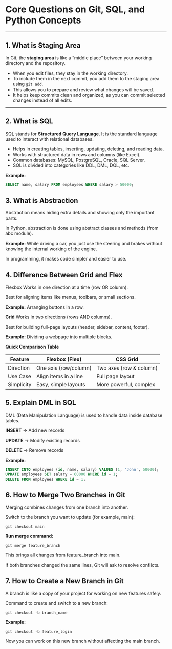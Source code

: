 # Core Questions on Git, SQL, and Python Concepts

---

## 1. What is Staging Area  
In Git, the **staging area** is like a “middle place” between your working directory and the repository.  
- When you edit files, they stay in the working directory.  
- To include them in the next commit, you add them to the staging area using `git add`.  
- This allows you to prepare and review what changes will be saved.  
- It helps keep commits clean and organized, as you can commit selected changes instead of all edits.  

---

## 2. What is SQL  
SQL stands for **Structured Query Language**. It is the standard language used to interact with relational databases.  
- Helps in creating tables, inserting, updating, deleting, and reading data.  
- Works with structured data in rows and columns (like Excel).  
- Common databases: MySQL, PostgreSQL, Oracle, SQL Server.  
- SQL is divided into categories like DDL, DML, DQL, etc.  

**Example:**  
```sql
SELECT name, salary FROM employees WHERE salary > 50000;
```
## 3. What is Abstraction
Abstraction means hiding extra details and showing only the important parts.

In Python, abstraction is done using abstract classes and methods (from abc module).

**Example:** While driving a car, you just use the steering and brakes without knowing the internal working of the engine.

In programming, it makes code simpler and easier to use.

## 4. Difference Between Grid and Flex
Flexbox
Works in one direction at a time (row OR column).

Best for aligning items like menus, toolbars, or small sections.

**Example:** Arranging buttons in a row.

**Grid**
Works in two directions (rows AND columns).

Best for building full-page layouts (header, sidebar, content, footer).

**Example:** Dividing a webpage into multiple blocks.

**Quick Comparison Table**

| Feature    | Flexbox (Flex)        | CSS Grid                |
| ---------- | --------------------- | ----------------------- |
| Direction  | One axis (row/column) | Two axes (row & column) |
| Use Case   | Align items in a line | Full page layout        |
| Simplicity | Easy, simple layouts  | More powerful, complex  |

## 5. Explain DML in SQL
DML (Data Manipulation Language) is used to handle data inside database tables.

**INSERT** → Add new records

**UPDATE** → Modify existing records

**DELETE** → Remove records

**Example:**

```sql
INSERT INTO employees (id, name, salary) VALUES (1, 'John', 50000);
UPDATE employees SET salary = 60000 WHERE id = 1;
DELETE FROM employees WHERE id = 1;
```
## 6. How to Merge Two Branches in Git
Merging combines changes from one branch into another.

Switch to the branch you want to update (for example, main):

```git
git checkout main
```
**Run merge command:**
```git
git merge feature_branch
```
This brings all changes from feature_branch into main.

If both branches changed the same lines, Git will ask to resolve conflicts.

## 7. How to Create a New Branch in Git
A branch is like a copy of your project for working on new features safely.

Command to create and switch to a new branch:
```git
git checkout -b branch_name
```
**Example:**
```git
git checkout -b feature_login
```
Now you can work on this new branch without affecting the main branch.

